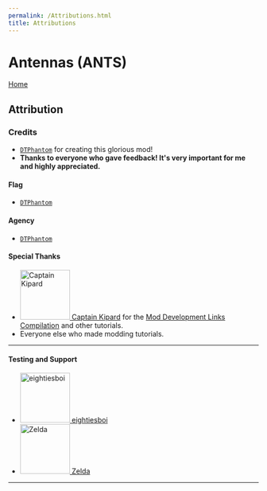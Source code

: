 ```yaml
---
permalink: /Attributions.html
title: Attributions
---
```


<!--
Attributions.md v1.0.3.0
Antennas (ANTS)
created: 01 Feb 2022
updated: 01 Feb 2022
-->

<script src="https://kit.fontawesome.com/0ea5493613.js" crossorigin="anonymous"></script>
<i class="fa fa-gear fa-spin fa-2x" style="color: firebrick"></i>
# Antennas (ANTS)
[Home](https://zer0kerbal.github.io/Antennas)

## Attribution

### Credits

* [`DTPhantom`][LINK:dtphantom] for creating this glorious mod!
* **Thanks to everyone who gave feedback! It's very important for me and highly appreciated.**

#### Flag

* [`DTPhantom`][LINK:dtphantom]

#### Agency

* [`DTPhantom`][LINK:dtphantom]

#### Special Thanks

<ul>
  <li><a href="https://forum.kerbalspaceprogram.com/index.php?/profile/70516-captainkipard/"><img border="0" alt="Captain Kipard" src="https://kerbal-forum-uploads.s3.us-west-2.amazonaws.com/monthly_12_2015/itsame.png.3227b08e54fc9e3eaa0c6c2ad8e9ad07.thumb.png.5d3a3eb0344a23048ea58826e47b9781.png" width="100" height="100" > Captain Kipard</a> for the <a href="https://forum.kerbalspaceprogram.com/index.php?/topic/85372-*"> Mod Development Links Compilation</a> and other tutorials.</li>
  <li>Everyone else who made modding tutorials.</li>
</ul>

---

#### Testing and Support

<ul>
  <li><a href="https://forum.kerbalspaceprogram.com/index.php?/profile/133828-eightiesboi/"><img border="0" alt="eightiesboi" src="https://kerbal-forum-uploads.s3.us-west-2.amazonaws.com/monthly_2018_01/happy_velociraptor_dinosaur_greeting_cards-r918b99ab65894a198682f360e419773a_xvuak_8byvr_512.thumb.jpg.00c28897eef8a91ee74f6cb59a9bbb5f.jpg" width="100" height="100" > eightiesboi</a></li>
  <li><a href="https://forum.kerbalspaceprogram.com/index.php?/profile/66411-zelda/"><img border="0" alt="Zelda" src="https://kerbal-forum-uploads.s3.us-west-2.amazonaws.com/monthly_2019_07/LoZ_RGB_960x960.thumb.jpg.32a815400e819b11482764bdea71373c.jpg" width="100" height="100" > Zelda</a></li>
</ul>

---

[LINK:dtphantom]:  https://forum.kerbalspaceprogram.com/index.php?/profile/146393-dtphantom/ "DTPhantom"
[LINK:blizzy79]: https://forum.kerbalspaceprogram.com/index.php?/profile/68543-blizzy78/ "Blizzy78"
[LINK:cptkipard]: https://forum.kerbalspaceprogram.com/index.php?/profile/70516-captainkipard/ "Captain Kipard"
[LINK:zer0Kerbal]: https://forum.kerbalspaceprogram.com/index.php?/profile/190933-zer0kerbal/ "zer0Kerbal"

<!-- this file CC BY-NC-ND 3.0 Unported by zer0Kerbal-->